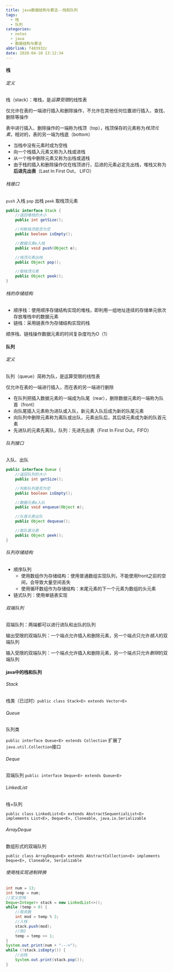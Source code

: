 ```yaml
---
title: java数据结构与算法--栈和队列
tags:
  - 栈
  - 队列
categories:
  - notes
  - java
  - 数据结构与算法
abbrlink: f483932c
date: 2020-04-10 13:12:34
---
```


#### 栈

###### 定义

栈（stack）：堆栈，是*运算受限*的线性表

仅允许在表的一端进行插入和删除操作，不允许在其他任何位置进行插入、查找、删除等操作

表中进行插入、删除操作的一端称为栈顶（top），栈顶保存的元素称为*栈顶元素*，相对的，表的另一端为栈底（bottom）

- 当栈中没有元素时成为空栈
- 向一个栈插入元素又称为入栈或进栈
- 从一个栈中删除元素又称为出栈或退栈
- 由于栈的插入和删除操作仅在栈顶进行，后进的元素必定先出栈，堆栈又称为**后进先出表**（Last In First Out， LIFO）

<!--more-->

###### 栈接口

`push` 入栈	`pop` 出栈 	`peek` 取栈顶元素

```java
public interface Stack {
    //返回堆栈的大小
    public int getSize();

    //判断栈顶是否为空
    public boolean isEmpty();

    //数据元素e入栈
    public void push(Object e);

    //栈顶元素出栈
    public Object pop();

    //取栈顶元素
    public Object peek();
}
```

###### 栈的存储结构

- 顺序栈：使用顺序存储结构实现的堆栈，即利用一组地址连续的存储单元依次存放堆栈中的数据元素
- 链栈：采用链表作为存储结构实现的栈

顺序栈、链栈操作数据元素的时间复杂度均为O（1）

#### 队列

###### 定义

队列（queue）简称为队，是运算受限的线性表

仅允许在表的一端进行插入，而在表的另一端进行删除

- 在队列把插入数据元素的一端成为队尾（rear），删除数据元素的一端称为队首（front）
- 向队尾插入元素称为进队或入队，新元素入队后成为新的队尾元素
- 向队列中删除元素称为离队或出队，元素出队后，其后续元素成为新的队首元素
- 先进队的元素先离队，队列：先进先出表（First In First Out，FIFO）

###### 队列接口

入队、出队

```java
public interface Queue {
    //返回队列的大小
    public int getSize();

    //判断队列是否为空
    public boolean isEmpty();

    //数据元素e入队
    public void enqueue(Object e);

    //队首元素出队
    public Object dequeue();

    //取队首元素
    public Object peek();
}
```

###### 队列存储结构

- 顺序队列
  - 使用数组作为存储结构：使用普通数组实现队列，不能使用front之前的空间，会导致大量空间丢失
  - 使用循环数组作为存储结构：末尾元素的下一个元素为数组的头元素
- 链式队列：使用单链表实现

###### 双端队列

双端队列：两端都可以进行进队和出队的队列

输出受限的双端队列：一个端点允许插入和删除元素，另一个端点只允许*插入*的双端队列

输入受限的双端队列：一个端点允许插入和删除元素，另一个端点只允许*删除*的双端队列

#### java中的栈和队列

###### Stack

栈类（已过时）`public class Stack<E> extends Vector<E>`

###### Queue

队列类	

`public interface Queue<E> extends Collection`  扩展了`java.util.Collection`接口

###### Deque

双端队列	`public interface Deque<E> extends Queue<E>`

###### LinkedList

栈+队列

`public class LinkedList<E>
    extends AbstractSequentialList<E>
    implements List<E>, Deque<E>, Cloneable, java.io.Serializable`

###### ArrayDeque

数组形式的双端队列

`public class ArrayDeque<E> extends AbstractCollection<E>
                           implements Deque<E>, Cloneable, Serializable`

###### 使用栈实现进制转换

```java
int num = 13;
int temp = num;
//定义空栈
Deque<Integer> stack = new LinkedList<>();
while (temp > 0) {
    //取余数
    int mod = temp % 2;
    //入栈
    stack.push(mod);
    //除2
    temp = temp >> 1;
}
System.out.print(num + "--->");
while (!stack.isEmpty()) {
    //出栈
    System.out.print(stack.pop());
}
```
